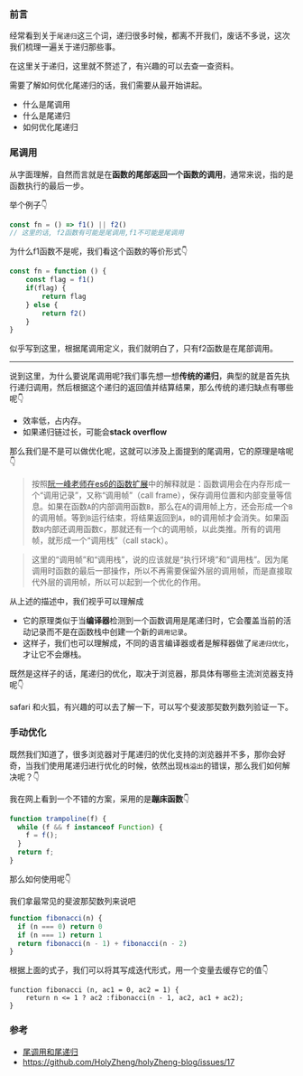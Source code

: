 ### 前言

经常看到关于`尾递归`这三个词，递归很多时候，都离不开我们，废话不多说，这次我们梳理一遍关于递归那些事。





在这里关于递归，这里就不赘述了，有兴趣的可以去查一查资料。



需要了解如何优化尾递归的话，我们需要从最开始讲起。

- 什么是尾调用
- 什么是尾递归
- 如何优化尾递归



### 尾调用

从字面理解，自然而言就是在**函数的尾部返回一个函数的调用**，通常来说，指的是函数执行的最后一步。

举个例子👇

```js
const fn = () => f1() || f2()
// 这里的话, f2函数有可能是尾调用,f1不可能是尾调用
```

为什么f1函数不是呢，我们看这个函数的等价形式👇

```js
const fn = function () {
    const flag = f1()
    if(flag) {
        return flag
    } else {
        return f2()
    }
}
```

似乎写到这里，根据尾调用定义，我们就明白了，只有f2函数是在尾部调用。



--------



说到这里，为什么要说尾调用呢?我们事先想一想**传统的递归**，典型的就是首先执行递归调用，然后根据这个递归的返回值并结算结果，那么传统的递归缺点有哪些呢👇

- 效率低，占内存。
- 如果递归链过长，可能会**stack overflow**



那么我们是不是可以做优化呢，这就可以涉及上面提到的尾调用，它的原理是啥呢👇



> 按照[阮一峰老师在es6的函数扩展](http://es6.ruanyifeng.com/#docs/function)中的解释就是：函数调用会在内存形成一个“调用记录”，又称“调用帧”（call frame），保存调用位置和内部变量等信息。如果在函数`A`的内部调用函数`B`，那么在`A`的调用帧上方，还会形成一个`B`的调用帧。等到`B`运行结束，将结果返回到`A`，`B`的调用帧才会消失。如果函数`B`内部还调用函数`C`，那就还有一个`C`的调用帧，以此类推。所有的调用帧，就形成一个“调用栈”（call stack）。



> 这里的“调用帧”和“调用栈”，说的应该就是“执行环境”和“调用栈”。因为尾调用时函数的最后一部操作，所以不再需要保留外层的调用帧，而是直接取代外层的调用帧，所以可以起到一个优化的作用。



从上述的描述中，我们视乎可以理解成

- 它的原理类似于当**编译器**检测到一个函数调用是尾递归时，它会覆盖当前的活动记录而不是在函数栈中创建一个新的`调用记录`。
- 这样子，我们也可以理解成，不同的语言编译器或者是解释器做了`尾递归优化`，才让它不会爆栈。



既然是这样子的话，尾递归的优化，取决于浏览器，那具体有哪些主流浏览器支持呢👇

safari 和火狐，有兴趣的可以去了解一下，可以写个斐波那契数列数列验证一下。



### 手动优化

既然我们知道了，很多浏览器对于尾递归的优化支持的浏览器并不多，那你会好奇，当我们使用尾递归进行优化的时候，依然出现`栈溢出`的错误，那么我们如何解决呢？👇



我在网上看到一个不错的方案，采用的是**蹦床函数**👇

```js
function trampoline(f) {
  while (f && f instanceof Function) {
    f = f();
  }
  return f;
}
```

那么如何使用呢👇

我们拿最常见的斐波那契数列来说吧

```js
function fibonacci(n) {
  if (n === 0) return 0
  if (n === 1) return 1
  return fibonacci(n - 1) + fibonacci(n - 2)
}
```

根据上面的式子，我们可以将其写成迭代形式，用一个变量去缓存它的值👇

```
function fibonacci (n, ac1 = 0, ac2 = 1) {
    return n <= 1 ? ac2 :fibonacci(n - 1, ac2, ac1 + ac2);
}
```







### 参考

- [尾调用和尾递归](https://juejin.im/post/6844903590033621006)
- https://github.com/HolyZheng/holyZheng-blog/issues/17